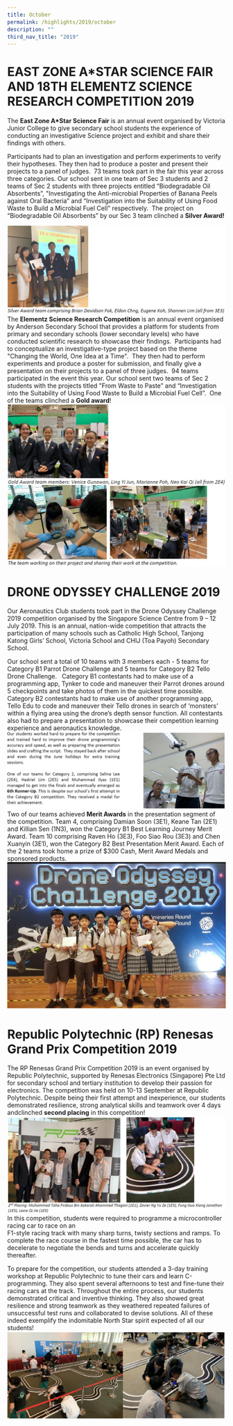 ```yaml
---
title: October
permalink: /highlights/2019/october
description: ""
third_nav_title: "2019"
---
```

# EAST ZONE A\*STAR SCIENCE FAIR AND 18TH ELEMENTZ SCIENCE RESEARCH COMPETITION 2019
  

The **East Zone A*Star Science Fair** is an annual event organised by Victoria Junior College to give secondary school students the experience of conducting an investigative Science project and exhibit and share their findings with others.

Participants had to plan an investigation and perform experiments to verify their hypotheses. They then had to produce a poster and present their projects to a panel of judges.  73 teams took part in the fair this year across three categories. Our school sent in one team of Sec 3 students and 2 teams of Sec 2 students with three projects entitled “Biodegradable Oil Absorbents”, "Investigating the Anti-microbial Properties of Banana Peels against Oral Bacteria” and “Investigation into the Suitability of Using Food Waste to Build a Microbial Fuel Cell” respectively.  The project on “Biodegradable Oil Absorbents” by our Sec 3 team clinched a **Silver Award!**

![](/images/Star1.jpg)
The **Elementz Science Research Competition** is an annual event organised by Anderson Secondary School that provides a platform for students from primary and secondary schools (lower secondary levels) who have conducted scientific research to showcase their findings.  Participants had to conceptualize an investigative-type project based on the theme "Changing the World, One Idea at a Time".  They then had to perform experiments and produce a poster for submission, and finally give a presentation on their projects to a panel of three judges.  94 teams participated in the event this year. Our school sent two teams of Sec 2 students with the projects titled "From Waste to Paste” and “Investigation into the Suitability of Using Food Waste to Build a Microbial Fuel Cell”.  One of the teams clinched a **Gold award**!
![](/images/Star2.jpg)

# DRONE ODYSSEY CHALLENGE 2019
  
Our Aeronautics Club students took part in the Drone Odyssey Challenge 2019 competition organised by the Singapore Science Centre from 9 – 12 July 2019. This is an annual, nation-wide competition that attracts the participation of many schools such as Catholic High School, Tanjong Katong Girls’ School, Victoria School and CHIJ (Toa Payoh) Secondary School. 

Our school sent a total of 10 teams with 3 members each - 5 teams for Category B1 Parrot Drone Challenge and 5 teams for Category B2 Tello Drone Challenge.   Category B1 contestants had to make use of a programming app, Tynker to code and maneuver their Parrot drones around 5 checkpoints and take photos of them in the quickest time possible. Category B2 contestants had to make use of another programming app, Tello Edu to code and maneuver their Tello drones in search of ‘monsters’ within a flying area using the drone’s depth sensor function. All contestants also had to prepare a presentation to showcase their competition learning experience and aeronautics knowledge.
![](/images/october%202019.jpg)
Two of our teams achieved **Merit Awards** in the presentation segment of the competition. Team 4, comprising Damian Soon (3E1), Keane Tan (2E1) and Killian Sen (1N3), won the Category B1 Best Learning Journey Merit Award. Team 10 comprising Raven Ho (3E3), Foo Siao Rou (3E3) and Chen Xuanyin (3E1), won the Category B2 Best Presentation Merit Award. Each of the 2 teams took home a prize of $300 Cash, Merit Award Medals and sponsored products.
![](/images/oct%202019%202.jpg)

# Republic Polytechnic (RP) Renesas Grand Prix Competition 2019

The RP Renesas Grand Prix Competition 2019 is an event organised by Republic Polytechnic, supported by Renesas Electronics (Singapore) Pte Ltd for secondary school and tertiary institution to develop their passion for electronics. The competition was held on 10-13 September at Republic Polytechnic. Despite being their first attempt and inexperience, our students demonstrated resilience, strong analytical skills and teamwork over 4 days andclinched **second placing** in this competition!
![](/images/oct%202019%203.jpg)
In this competition, students were required to programme a microcontroller racing car to race on an  
F1-style racing track with many sharp turns, twisty sections and ramps. To complete the race course in the fastest time possible, the car has to decelerate to negotiate the bends and turns and accelerate quickly thereafter.

To prepare for the competition, our students attended a 3-day training workshop at Republic Polytechnic to tune their cars and learn C-programming. They also spent several afternoons to test and fine-tune their racing cars at the track. Throughout the entire process, our students demonstrated critical and inventive thinking. They also showed great resilience and strong teamwork as they weathered repeated failures of unsuccessful test runs and collaborated to devise solutions. All of these indeed exemplify the indomitable North Star spirit expected of all our students!
![](/images/oct%202019%204.jpg)
